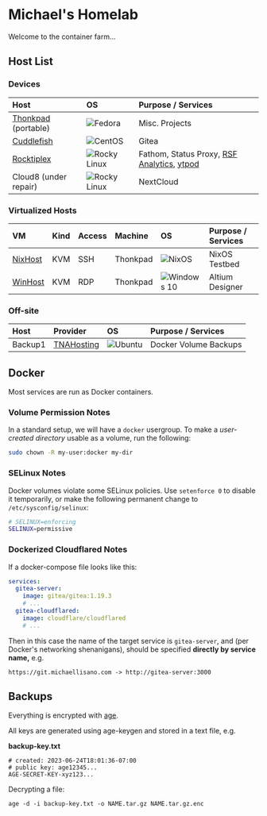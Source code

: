 # Michael's Homelab

Welcome to the container farm...

## Host List

### Devices

| Host | OS   | Purpose / Services |
| :--- | :--- | :----------------- |
| [Thonkpad](thonkpad/) (portable) | ![Fedora](https://img.shields.io/badge/Fedora_37-294172?style=for-the-badge&logo=fedora&logoColor=white) | Misc. Projects |
| [Cuddlefish](cuddlefish/) | ![CentOS](https://img.shields.io/badge/centos_7-002260?style=for-the-badge&logo=centos&logoColor=F0F0F0) | Gitea |
| [Rocktiplex](rocktiplex/) | ![Rocky Linux](https://img.shields.io/badge/-Rocky%20Linux_9-%2310B981?style=for-the-badge&logo=rockylinux&logoColor=white) | Fathom, Status Proxy, [RSF Analytics](https://rsf.michaellisano.com), [ytpod](https://ytpod.michaellisano.com/) |
| Cloud8 (under repair) | ![Rocky Linux](https://img.shields.io/badge/-Rocky%20Linux_9-%2310B981?style=for-the-badge&logo=rockylinux&logoColor=white) | NextCloud |

### Virtualized Hosts

| VM   | Kind | Access | Machine | OS   | Purpose / Services |
| :--- | :--- | :----- | :------ | :--- | :----------------- |
| [NixHost](thonkpad/nixhost/) | KVM | SSH |  Thonkpad | ![NixOS](https://img.shields.io/badge/NIXOS-5277C3.svg?style=for-the-badge&logo=NixOS&logoColor=white) | NixOS Testbed |
| [WinHost](thonkpad/winhost/) | KVM | RDP |  Thonkpad | ![Windows 10](https://img.shields.io/badge/Windows_10-%230079d5.svg?style=for-the-badge&logo=Windows&logoColor=white) | Altium Designer |

### Off-site

| Host | Provider | OS   | Purpose / Services |
| :--- | :------- | :--- | :----------------- |
| Backup1 | [TNAHosting](https://tnahosting.net/) | ![Ubuntu](https://img.shields.io/badge/Ubuntu_22.04_LTS-E95420?style=for-the-badge&logo=ubuntu&logoColor=white) | Docker Volume Backups |

## Docker 

Most services are run as Docker containers.

### Volume Permission Notes

In a standard setup, we will have a `docker` usergroup. To make a *user-created directory* usable as a volume, run the following:

```bash
sudo chown -R my-user:docker my-dir
```

### SELinux Notes

Docker volumes violate some SELinux policies. Use `setenforce 0` to disable it temporarily, or make the following permanent change to `/etc/sysconfig/selinux`:

```bash
# SELINUX=enforcing
SELINUX=permissive
```

### Dockerized Cloudflared Notes

If a docker-compose file looks like this:

```yaml
services:
  gitea-server:
    image: gitea/gitea:1.19.3
    # ...
  gitea-cloudflared:
    image: cloudflare/cloudflared
    # ...
```

Then in this case the name of the target service is `gitea-server`, and (per Docker's networking shenanigans), should be specified **directly by service name,** e.g.

```
https://git.michaellisano.com -> http://gitea-server:3000
```

## Backups

Everything is encrypted with [age](https://github.com/FiloSottile/age).

All keys are generated using age-keygen and stored in a text file, e.g.

**backup-key.txt**

```
# created: 2023-06-24T18:01:36-07:00
# public key: age12345...
AGE-SECRET-KEY-xyz123...
```

Decrypting a file:

```
age -d -i backup-key.txt -o NAME.tar.gz NAME.tar.gz.enc
```

